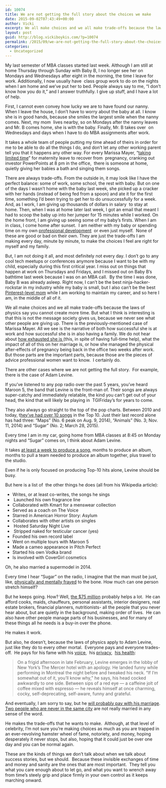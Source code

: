 ```yaml
---
id: 10074
title: We are not getting the full story about the choices we make
date: 2015-09-02T07:43:49+00:00
author: Vicki
excerpt: We all make choices and we all make trade-offs because the laws of physics say you cannot create more time. But what I think is interesting is that this is not the message society gives us, because we never see what other people are giving up.
layout: post
guid: http://blog.vickiboykis.com/?p=10074
permalink: /2015/09/we-are-not-getting-the-full-story-about-the-choices-we-make/
categories:
  - Uncategorized
---
```

My last semester of MBA classes started last week. Although I am still at home Thursday through Sunday with Baby B, I no longer see her on Mondays and Wednesdays after eight in the morning, the time I leave for work. Additionally, I now usually have  class group work to do on the nights when I am home and we&#8217;ve put her to bed. People always say to me, &#8220;I don&#8217;t know how you do it,&#8221; and I answer truthfully. I give up stuff, and I have a lot of help.

First, I cannot even convey how lucky we are to have found our nanny. When I leave the house, I don&#8217;t have to worry about the baby at all. I know she is in good hands, because she smiles the largest smile when the nanny comes. Next, my mom  lives nearby, so on Mondays after the nanny leaves and Mr. B comes home, she is with the baby. Finally, Mr. B takes over  on Wednesdays and days when I have to do MBA assignments after work.

It takes a whole team of people putting my time ahead of theirs in order for me to be able to do all the things I do, and don&#8217;t let any other working parent tell you that it happens any other way. For every Marissa Mayer, &#8220;<a href="http://marissamayr.tumblr.com/post/128085855519/happy-personal-news" target="_blank">taking limited time</a>&#8221; for maternity leave to recover from  pregnancy, cranking out investor PowerPoints at 8 pm in the office,  there is someone at home, quietly giving her babies a bath and singing them songs.

There are always trade-offs. From the outside in, it may look like I have the perfect balance: some of work, some school, the rest with baby. But on one of the days I wasn&#8217;t home with the baby last week, she picked up a cracker with her hands (instead of being fed from a spoon) and ate it for the first time, something I&#8217;d been trying to get her to do unsuccessfully for a week. And, as I work, I am giving up thousands of dollars in salary  to stay at home. Then, when I was at home later last week, I got an email that meant I had to scoop the baby up into her jumper for 15 minutes while I worked. On the home front, I am giving up seeing some of my baby&#8217;s firsts. When I am in class, I come home after sunset.  I am neither with my baby or spending time on my own <a href="http://veekaybee.github.io/" target="_blank">professional development</a>  or even just myself.  None of these are good or bad on their own. They are just the trade-offs I am making every day, minute by minute, to make the choices I feel are right for myself and my family.

But, I am not doing it all, and most definitely not every day. I don&#8217;t go to any cool tech meetups or conferences anymore because I want to be with my child, especially during this first critical year. I miss out on things that happen at work on Thursdays and Fridays, and I missed out on Baby B&#8217;s bathtime last week because I was on an MBA call.  By the time I was done, Baby B was already asleep. Right now, I can&#8217;t be the best ninja-hacker-rockstar in my industry while my baby is small, but I also can&#8217;t be the best <a href="http://blog.vickiboykis.com/2014/09/dont-trust-pinterest-pregnancies/" target="_blank">Pinterest-level mom</a> while I am working to maintain my career, and so here I am, in the middle of all of it.

We all make choices and we all make trade-offs because the laws of physics say you cannot create more time. But what I think is interesting is that this is not the message society gives us, because we never see what other people are giving up. There is the previously-mentioned case of Marissa Mayer. All we see is the narrative of both how successful she is at work and how successful she is in also having a family. We do not hear about <a href="http://blogs.wsj.com/cmo/2014/06/23/how-marissa-mayer-fell-asleep-and-kept-ad-executives-waiting-for-hours/" target="_blank">how exhausted she is </a>(this, in spite of having full-time help), what the impact of all of this on her marriage is, or how she managed the physical after-effects of pregnancy being back in the office two weeks after work. But those parts are the important parts, because those are the pieces of advice professional women want to know.  I certainly do.

There are other cases where we are not getting the full story.  For example, there is the case of Adam Levine.

If you&#8217;ve listened to any pop radio over the past 5 years, you&#8217;ve heard Maroon 5, the band that Levine is the front-man of. Their songs are always super-catchy and immediately relatable, the kind you can&#8217;t get out of your head, the kind that will likely be playing in  TGIFriday&#8217;s for years to come.

They also always go straight to the top of the pop charts. Between 2010 and today, t[hey&#8217;ve had over 10 songs](http://www.billboard.com/articles/columns/chart-beat/6656696/maroon-5-v-million-selling-album) in the Top 10. Just their last record alone has had three: “Maps” (No. 6 peak on Aug. 9, 2014), “Animals” (No. 3; Nov. 11, 2014) and “Sugar” (No. 2; March 28, 2015).

Every time I am in my car, going home from MBA classes at 8:45 on Monday nights and &#8220;Sugar&#8221; comes on, I think about Adam Levine.

It takes <a href="https://www.reddit.com/r/edmproduction/comments/1dmc5a/how_long_do_you_normally_take_to_finish_up_a_song/" target="_blank">at least a week to produce a song</a>, months to produce an album, months to pull a team needed to produce an album together, plus travel to the studio.

Even if he is only focused on producing Top-10 hits alone, Levine should be busy.

But here is a list of  the other things he does (all from his Wikipedia article):

  * Writes, or at least co-writes, the songs he sings
  *  Launched his own fragrance line
  * Collaborated with Kmart for a menswear collection
  * Served as a coach on The Voice
  * Starred in American Horror Story: Asylum
  * Collaborates with other artists on singles
  *  Hosted Saturday Night Live
  *  Stripped naked for testicular cancer (yes)
  * Founded his own record label
  * Went on multiple tours with Maroon 5
  * Made a cameo appearance in Pitch Perfect
  * Started his own Vodka brand
  * Is involved with CoverGirl cosmetics

Oh, he also married a supermodel in 2014.

Every time I hear &#8220;Sugar&#8221; on the radio, I imagine that the man must be just, like, <a href="http://www.dailymail.co.uk/tvshowbiz/article-2807835/Adam-Levine-barely-raise-smile-arrives-home-solo-model-wife-Behati-Prinsloo-hard-work-New-York.html" target="_blank">physically and mentally frayed</a> to the bone. How much can one person stretch himself?

But he keeps going. How? Well, <a href="http://en.mediamass.net/people/adam-levine/highest-paid.html" target="_blank">the $75 million</a> probably helps a lot.  He can afford cooks, maids, chauffeurs, personal assistants, interior designers, real estate brokers, financial planners, nutritionists- all the people that you never hear about, but are quietly in the background, making order of lives.  He can also have other people manage parts of his businesses, and for many of these things all he needs is a buy-in over the phone.

He makes it work.

But also, he doesn&#8217;t, because the laws of physics apply to Adam Levine, just like they do to every other mortal.  Everyone pays and everyone trades-off.  He pays for his fame with his <a href="https://twitter.com/adamlevine/status/604427946124677120" target="_blank">voice</a>,  his <a href="http://www.cnn.com/2015/05/07/entertainment/adam-levine-maroon-5-sugar-bomb/" target="_blank">privacy</a>,  <a href="http://www.hollywoodreporter.com/news/adam-levine-the-voice-maroon-5-426002" target="_blank">his health</a>:

> On a frigid afternoon in late February, Levine emerges in the lobby of New York&#8217;s The Mercer hotel with an apology. He landed funny while performing in Montreal the night before and tweaked his neck. &#8220;If I&#8217;m somewhat out of it, you&#8217;ll know why,&#8221; he says, his head cocked awkwardly to one side. Between sips of a red eye &#8212; a caffeine jolt of coffee mixed with espresso &#8212; he reveals himself at once charming, cocky, self-deprecating, self-aware, funny and grateful.

And eventually, I am sorry to say, but he <a href="http://www.channel24.co.za/Gossip/News/Adam-Levine-is-the-best-husband-and-we-know-why-20141204" target="_blank">will probably pay with his marriage</a>. <a href="http://blog.vickiboykis.com/2011/01/getting-married-and-living-apart-is-like-drinking-non-alcoholic-wine/" target="_blank">Two people who are never in the same city</a> are not really married in any sense of the word.

He makes the trade-offs that he wants to make.  Although, at that level of celebrity, I&#8217;m not sure you&#8217;re making choices as much as you are trapped in an ever-revolving hamster wheel of fame, notoriety, and money, hoping desperately it never stops, but also, hoping that it could just be over one day and you can be normal again.

These are the kinds of things we don&#8217;t talk about when we talk about success stories, but we should.  Because these invisible exchanges of time and money and sanity are the ones that are most important.  They tell you what you care enough about to let go, and what you want to wrench away from time&#8217;s steely grip and place firmly in your own control as it keeps marching onward.